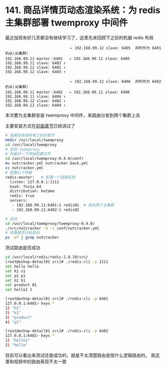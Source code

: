# 141. 商品详情页动态渲染系统：为 redis 主集群部署 twemproxy 中间件

最近加班有好几天都没有继续学习了，这里先来回顾下之前的机器 redis 布局

```
                             ← 192.168.99.12 slave: 6405  并列作为 6401 的从(从集群)
192.168.99.11 master：6401   ← 192.168.99.11 slave: 6405
192.168.99.11 slave: 6403 ↑
192.168.99.12 slave: 6401 ↑
192.168.99.12 slave: 6403 ↑

                             ← 192.168.99.12 slave: 6406  并列作为 6402 的从(从集群)
192.168.99.11 master：6402   ← 192.168.99.11 slave: 6406
192.168.99.11 slave: 6404 ↑
192.168.99.12 slave: 6402 ↑
192.168.99.12 slave: 6404 ↑
```

本次要为主集群安装 twemproxy 中间件，来路由分发到两个集群上去

主要安装方式在[前面章节](./138.md)已经讲过了

```bash
# 依赖安装请参考之前的章节
mkdir /usr/local/twemproxy
cd /usr/local/twemproxy
# 安装 twemproxy
# 先备份一下原始配置文件
cd /usr/local/twemproxy-0.4.0/conf/
mv nutcracker.yml nutcracker.back.yml
vi nutcracker.yml
# 配置以下参数
redis-master:   # 配置一个逻辑名称
  listen: 127.0.0.1:1111  
  hash: fnv1a_64  
  distribution: ketama  
  redis: true  
  servers:  
   - 192.168.99.11:6401:1 redis01  # 指向两个主集群
   - 192.168.99.11:6402:1 redis02

# 启动
cd /usr/local/twemproxy/twemproxy-0.4.0/
./src/nutcracker -d -c conf/nutcracker.yml
# 查看是否已经启动
ps -ef | grep nutcracker
```

测试路由是否成功

```bash
cd /usr/local/redis/redis-2.8.19/src/
[root@eshop-detail01 src]# ./redis-cli -p 1111
set hello hello
set k1 v1
set p1 p1
set h1 h1
set product 01
set hello1 1

[root@eshop-detail01 src]# ./redis-cli -p 6401
127.0.0.1:6401> keys *
1) "h1"
2) "k1"
3) "product"
4) "p1"

[root@eshop-detail01 src]# ./redis-cli -p 6402
127.0.0.1:6402> keys *
1) "hello1"
2) "hello"

```

目前可以看出来测试还是成功的，就是不太清楚路由是按什么逻辑路由的。
我这里和视频中的路由表现不太一致


<iframe  height="500px" width="100%" frameborder=0 allowfullscreen="true" :src="$withBase('/ads.html')"></iframe>